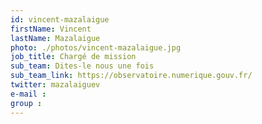 ```yaml
---
id: vincent-mazalaigue
firstName: Vincent
lastName: Mazalaigue
photo: ./photos/vincent-mazalaigue.jpg
job_title: Chargé de mission
sub_team: Dites-le nous une fois
sub_team_link: https://observatoire.numerique.gouv.fr/
twitter: mazalaiguev
e-mail :
group :
---
```

